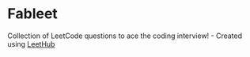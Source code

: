 # Fableet
Collection of LeetCode questions to ace the coding interview! - Created using [LeetHub](https://github.com/QasimWani/LeetHub)
